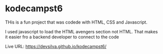 # kodecampst6

THis is a fun project that was codede with HTML, CSS and  Javascript.

I used javascript to load the HTML avengers section not HTML.
That makes it easier fro a backend developer to connect to the code

Live URL: https://devsilva.github.io/kodecampst6/
